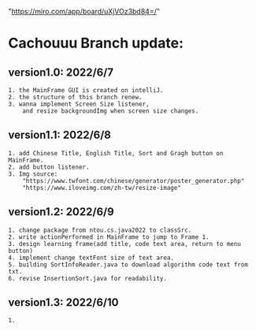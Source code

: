 
"https://miro.com/app/board/uXjVOz3bd84=/"

# Cachouuu Branch update:

## version1.0:      2022/6/7
    1. the MainFrame GUI is created on intelliJ.
    2. the structure of this branch renew.
    3. wanna implement Screen Size listener, 
        and resize backgroundImg when screen size changes.
    
## version1.1:      2022/6/8
    1. add Chinese Title, English Title, Sort and Gragh button on MainFrame.
    2. add button listener.
    3. Img source:
        "https://www.twfont.com/chinese/generator/poster_generator.php"
        "https://www.iloveimg.com/zh-tw/resize-image"   

## version1.2:      2022/6/9
    1. change package from ntou.cs.java2022 to classSrc.
    2. write actionPerformed in MainFrame to jump to Frame 1.
    3. design learning frame(add title, code text area, return to menu button)
    4. implement change textFont size of text area.
    5. building SortInfoReader.java to download algorithm code text from txt.
    6. revise InsertionSort.java for readability.

## version1.3:      2022/6/10
    1. 

        



